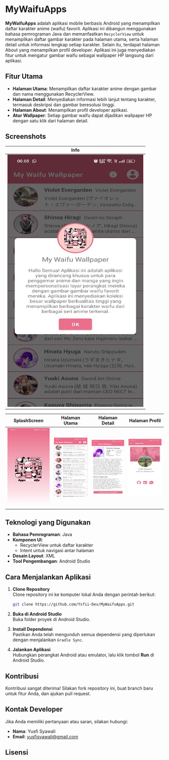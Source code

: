 # MyWaifuApps

**MyWaifuApps** adalah aplikasi mobile berbasis Android yang menampilkan daftar karakter anime (waifu) favorit. Aplikasi ini dibangun menggunakan bahasa pemrograman Java dan memanfaatkan `RecyclerView` untuk menampilkan daftar gambar karakter pada halaman utama, serta halaman detail untuk informasi lengkap setiap karakter. Selain itu, terdapat halaman About yang menampilkan profil developer.
Aplikasi ini juga menyediakan fitur untuk mengatur gambar waifu sebagai wallpaper HP langsung dari aplikasi.

## Fitur Utama

- **Halaman Utama**: Menampilkan daftar karakter anime dengan gambar dan nama menggunakan RecyclerView.
- **Halaman Detail**: Menyediakan informasi lebih lanjut tentang karakter, termasuk deskripsi dan gambar beresolusi tinggi.
- **Halaman About**: Menampilkan profil developer aplikasi.
- **Atur Wallpaper**: Setiap gambar waifu dapat dijadikan wallpaper HP dengan satu klik dari halaman detail.

## Screenshots

| Info                          |
| ----------------------------- |
| ![Info](screenshots/info.jpg) |

| SplashScreen                                    | Halaman Utama                                   | Halaman Detail                                    | Halaman Profil                                   |
| ----------------------------------------------- | ----------------------------------------------- | ------------------------------------------------- | ------------------------------------------------ |
| ![Tampilan SplasScreen](screenshots/splash.jpg) | ![Halaman Utama](screenshots/halaman_utama.jpg) | ![Halaman Detail](screenshots/halaman_detail.jpg) | ![Halaman About](screenshots/halaman_profil.jpg) |

## Teknologi yang Digunakan

- **Bahasa Pemrograman**: Java
- **Komponen UI**:
  - RecyclerView untuk daftar karakter
  - Intent untuk navigasi antar halaman
- **Desain Layout**: XML
- **Tool Pengembangan**: Android Studio

## Cara Menjalankan Aplikasi

1. **Clone Repository**  
   Clone repository ini ke komputer lokal Anda dengan perintah berikut:

   ```bash
   git clone https://github.com/Ysfii-Dev/MyWaifuApps.git
   ```

2. **Buka di Android Studio**  
   Buka folder proyek di Android Studio.

3. **Install Dependensi**  
   Pastikan Anda telah mengunduh semua dependensi yang diperlukan dengan menjalankan `Gradle Sync`.

4. **Jalankan Aplikasi**  
   Hubungkan perangkat Android atau emulator, lalu klik tombol **Run** di Android Studio.

## Kontribusi

Kontribusi sangat diterima! Silakan fork repository ini, buat branch baru untuk fitur Anda, dan ajukan pull request.

## Kontak Developer

Jika Anda memiliki pertanyaan atau saran, silakan hubungi:

- **Nama**: Yusfi Syawali
- **Email**: yusfisyawali@gmail.com

## Lisensi
